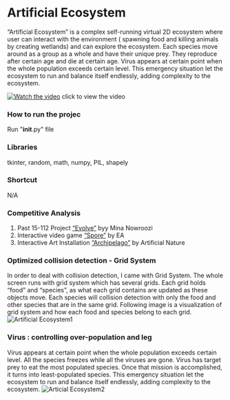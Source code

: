 # Artificial Ecosystem
“Artificial Ecosystem” is a complex self-running virtual 2D ecosystem where user can interact with the environment ( spawning food and killing animals by creating wetlands) and can explore the ecosystem. Each species move around as a group as a whole and have their unique prey. They reproduce after certain age and die at certain age. 
Virus appears at certain point when the whole population exceeds certain level. This emergency situation let the ecosystem to run and balance itself endlessly, adding complexity to the ecosystem. 

[![Watch the video](https://i.imgur.com/jT4xh2D.jpg)](https://vimeo.com/333818929)
click to view the video

### How to run the projec
Run "__init__.py" file 

### Libraries
tkinter, random, math, numpy, PIL, shapely

### Shortcut
N/A

### Competitive Analysis
1. Past 15-112 Project [“Evolve”](https://www.youtube.com/watch?v=14zm7Z8k3lo) byy Mina Nowroozi 
2. Interactive video game [“Spore”](https://www.youtube.com/watch?v=bTC8QPjI3YI) by EA 
3. Interactive Art Installation [“Archipelago”](https://vimeo.com/120987833) by Artificial Nature 

### Optimized collision detection - Grid System
In order to deal with collision detection, I came with Grid System. The whole screen runs with grid system which has several grids. Each grid holds “food” and “species”, as what each grid contains are updated as these objects move. Each species will collision detection with only the food and other species that are in the same grid. Following image is a visualization of grid system and how each food and species belong to each grid.
![Artificial Ecosystem1](https://i.imgur.com/rh4Qirt.png)



### Virus : controlling over-population and leg
Virus appears at certain point when the whole population exceeds certain level. All the species freezes while all the viruses are gone. Virus has target prey to eat the most populated species. Once that mission is accomplished, it turns into least-populated species. This emergency situation let the ecosystem to run and balance itself endlessly, adding complexity to the ecosystem.
![Articial Ecosystem2](https://i.imgur.com/GiVRNLE.png)
